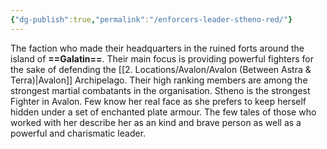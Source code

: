 ```yaml
---
{"dg-publish":true,"permalink":"/enforcers-leader-stheno-red/"}
---
```


The faction who made their headquarters in the ruined forts around the island of **==Galatin==**. Their main focus is providing powerful fighters for the sake of defending the [[2. Locations/Avalon/Avalon (Between Astra & Terra)\|Avalon]] Archipelago. Their high ranking members are among the strongest martial combatants in the organisation. Stheno is the strongest Fighter in Avalon. Few know her real face as she prefers to keep herself hidden under a set of enchanted plate armour. The few tales of those who worked with her describe her as an kind and brave person as well as a powerful and charismatic leader.